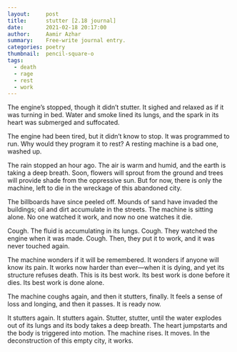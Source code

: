 ```yaml
---
layout:     post
title:      stutter [2.18 journal]
date:       2021-02-18 20:17:00
author:     Aamir Azhar
summary:    Free-write journal entry.
categories: poetry
thumbnail:  pencil-square-o
tags:
  - death
  - rage
  - rest
  - work
---
```

The engine’s stopped, though it didn’t stutter. It sighed and relaxed as if it was turning in bed. Water and smoke lined its lungs, and the spark in its heart was submerged and suffocated.

The engine had been tired, but it didn’t know to stop. It was programmed to run. Why would they program it to rest? A resting machine is a bad one, washed up.

The rain stopped an hour ago. The air is warm and humid, and the earth is taking a deep breath. Soon, flowers will sprout from the ground and trees will provide shade from the oppressive sun. But for now, there is only the machine, left to die in the wreckage of this abandoned city.

The billboards have since peeled off. Mounds of sand have invaded the buildings; oil and dirt accumulate in the streets. The machine is sitting alone. No one watched it work, and now no one watches it die.

Cough. The fluid is accumulating in its lungs. Cough. They watched the engine when it was made. Cough. Then, they put it to work, and it was never touched again.

The machine wonders if it will be remembered. It wonders if anyone will know its pain. It works now harder than ever—when it is dying, and yet its structure refuses death. This is its best work. Its best work is done before it dies. Its best work is done alone.

The machine coughs again, and then it stutters, finally. It feels a sense of loss and longing, and then it passes. It is ready now.

It stutters again. It stutters again. Stutter, stutter, until the water explodes out of its lungs and its body takes a deep breath. The heart jumpstarts and the body is triggered into motion. The machine rises. It moves. In the deconstruction of this empty city, it works.
